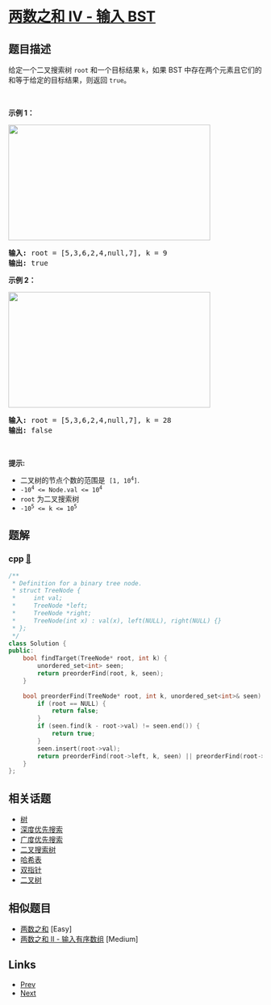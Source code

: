 
# [两数之和 IV - 输入 BST](https://leetcode-cn.com/problems/two-sum-iv-input-is-a-bst)

## 题目描述

<p>给定一个二叉搜索树 <code>root</code> 和一个目标结果 <code>k</code>，如果 BST 中存在两个元素且它们的和等于给定的目标结果，则返回 <code>true</code>。</p>

<p>&nbsp;</p>

<p><strong>示例 1：</strong></p>
<img alt="" src="https://assets.leetcode.com/uploads/2020/09/21/sum_tree_1.jpg" style="height: 229px; width: 400px;" />
<pre>
<strong>输入:</strong> root = [5,3,6,2,4,null,7], k = 9
<strong>输出:</strong> true
</pre>

<p><strong>示例 2：</strong></p>
<img alt="" src="https://assets.leetcode.com/uploads/2020/09/21/sum_tree_2.jpg" style="height: 229px; width: 400px;" />
<pre>
<strong>输入:</strong> root = [5,3,6,2,4,null,7], k = 28
<strong>输出:</strong> false
</pre>

<p>&nbsp;</p>

<p><strong>提示:</strong></p>

<ul>
	<li>二叉树的节点个数的范围是&nbsp;&nbsp;<code>[1, 10<sup>4</sup>]</code>.</li>
	<li><code>-10<sup>4</sup>&nbsp;&lt;= Node.val &lt;= 10<sup>4</sup></code></li>
	<li><code>root</code>&nbsp;为二叉搜索树</li>
	<li><code>-10<sup>5</sup>&nbsp;&lt;= k &lt;= 10<sup>5</sup></code></li>
</ul>


## 题解

### cpp [🔗](two-sum-iv-input-is-a-bst.cpp) 
```cpp
/**
 * Definition for a binary tree node.
 * struct TreeNode {
 *     int val;
 *     TreeNode *left;
 *     TreeNode *right;
 *     TreeNode(int x) : val(x), left(NULL), right(NULL) {}
 * };
 */
class Solution {
public:
    bool findTarget(TreeNode* root, int k) {
        unordered_set<int> seen;
        return preorderFind(root, k, seen);
    }
    
    bool preorderFind(TreeNode* root, int k, unordered_set<int>& seen) {
        if (root == NULL) {
            return false;
        }
        if (seen.find(k - root->val) != seen.end()) {
            return true;
        }
        seen.insert(root->val);
        return preorderFind(root->left, k, seen) || preorderFind(root->right, k, seen);
    }
};
```


## 相关话题

- [树](../../tags/tree.md) 
- [深度优先搜索](../../tags/depth-first-search.md) 
- [广度优先搜索](../../tags/breadth-first-search.md) 
- [二叉搜索树](../../tags/binary-search-tree.md) 
- [哈希表](../../tags/hash-table.md) 
- [双指针](../../tags/two-pointers.md) 
- [二叉树](../../tags/binary-tree.md) 


## 相似题目

- [两数之和](../two-sum/README.md)  [Easy] 
- [两数之和 II - 输入有序数组](../two-sum-ii-input-array-is-sorted/README.md)  [Medium] 


## Links

- [Prev](../average-of-levels-in-binary-tree/README.md) 
- [Next](../image-smoother/README.md) 

